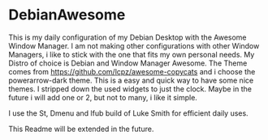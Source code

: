 # DebianAwesome

This is my daily configuration of my Debian Desktop with the Awesome Window Manager.
I am not making other configurations with other Window Managers, i like to stick with the one that
fits my own personal needs. My Distro of choice is Debian and Window Manager Awesome.
The Theme comes from https://github.com/lcpz/awesome-copycats and i choose the powerarrow-dark theme.
This is a easy and quick way to have some nice themes. I stripped down the used widgets to just the clock.
Maybe in the future i will add one or 2, but not to many, i like it simple.


I use the St, Dmenu and lfub build of Luke Smith for efficient daily uses.

This Readme will be extended in the future.



